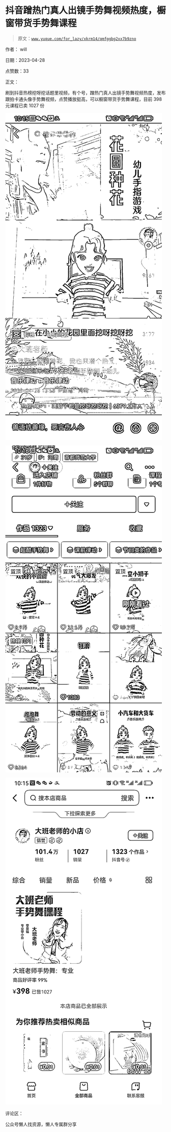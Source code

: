 # 抖音蹭热门真人出镜手势舞视频热度，橱窗带货手势舞课程

> 原文：[`www.yuque.com/for_lazy/xkrm14/qmfggbg2xx7b9zno`](https://www.yuque.com/for_lazy/xkrm14/qmfggbg2xx7b9zno)



作者： will



日期：2023-04-28



点赞数：33



正文：



刷到抖音热榜挖呀挖话题里视频，有个号，蹭热门真人出镜手势舞视频热度，发布跟拍卡通头像手势舞视频，点赞播放挺高，可以橱窗带货手势舞课程，目前 398 元课程已卖 1027 份



![](img/707a8c62c0ccf547574060830e00bcb7.png)



![](img/9a0d8689bbe0df5a84b26215adc4b6a1.png)



![](img/ffc6a4b87f42bc3f4176c9a5c109af21.png)



评论区：



公众号懒人找资源，懒人专属群分享

